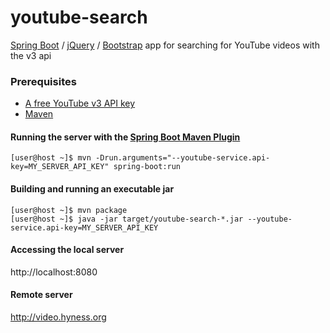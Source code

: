 # youtube-search
[Spring Boot](http://projects.spring.io/spring-boot/) / [jQuery](https://jquery.com/) / [Bootstrap](https://getbootstrap.com/) app for searching for YouTube videos with the v3 api

### Prerequisites
* [A free YouTube v3 API key](https://developers.google.com/youtube/registering_an_application#Create_API_Keys)
* [Maven](http://maven.apache.org)

#### Running the server with the [Spring Boot Maven Plugin](https://docs.spring.io/spring-boot/docs/current/maven-plugin/run-mojo.html)
```
[user@host ~]$ mvn -Drun.arguments="--youtube-service.api-key=MY_SERVER_API_KEY" spring-boot:run
```

#### Building and running an executable jar
```
[user@host ~]$ mvn package
[user@host ~]$ java -jar target/youtube-search-*.jar --youtube-service.api-key=MY_SERVER_API_KEY
```

#### Accessing the local server
http://localhost:8080

#### Remote server
http://video.hyness.org
